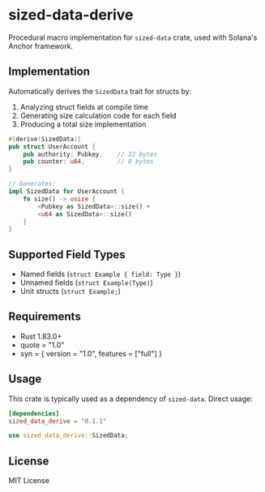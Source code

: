 # sized-data-derive

Procedural macro implementation for `sized-data` crate, used with Solana's Anchor framework.

## Implementation

Automatically derives the `SizedData` trait for structs by:
1. Analyzing struct fields at compile time
2. Generating size calculation code for each field
3. Producing a total size implementation

```rust
#[derive(SizedData)]
pub struct UserAccount {
    pub authority: Pubkey,    // 32 bytes
    pub counter: u64,         // 8 bytes
}

// Generates:
impl SizedData for UserAccount {
    fn size() -> usize {
        <Pubkey as SizedData>::size() + 
        <u64 as SizedData>::size()
    }
}
```

## Supported Field Types

- Named fields (`struct Example { field: Type }`)
- Unnamed fields (`struct Example(Type)`)
- Unit structs (`struct Example;`)

## Requirements

- Rust 1.83.0+
- quote = "1.0"
- syn = { version = "1.0", features = ["full"] }

## Usage

This crate is typically used as a dependency of `sized-data`. Direct usage:

```toml
[dependencies]
sized_data_derive = "0.1.1"
```

```rust
use sized_data_derive::SizedData;
```

## License

MIT License